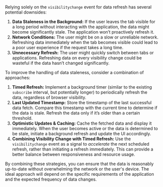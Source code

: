 Relying solely on the `visibilitychange` event for data refresh has several potential downsides:

1.  **Data Staleness in the Background:** If the user leaves the tab visible for a long period without interacting with the application, the data might become significantly stale. The application won’t proactively refresh it.
2.  **Network Conditions:** The user might be on a slow or unreliable network. Refreshing data immediately when the tab becomes visible could lead to a poor user experience if the request takes a long time.
3.  **Unnecessary Refresh:** The user might quickly switch between tabs or applications. Refreshing data on every visibility change could be wasteful if the data hasn’t changed significantly.

To improve the handling of data staleness, consider a combination of approaches:

1.  **Timed Refresh:** Implement a background timer (similar to the existing `subscribe` interval, but potentially longer) to periodically refresh the data, regardless of browser visibility.
2.  **Last Updated Timestamp:** Store the timestamp of the last successful data fetch. Compare this timestamp with the current time to determine if the data is stale. Refresh the data only if it’s older than a certain threshold.
3.  **Optimistic Updates & Caching:** Cache the fetched data and display it immediately. When the user becomes active or the data is determined to be stale, initiate a background refresh and update the UI accordingly.
4.  **Combining Visibility Change with Timed Refresh:** Use the `visibilitychange` event as a signal to *accelerate* the next scheduled refresh, rather than initiating a refresh immediately. This can provide a better balance between responsiveness and resource usage.

By combining these strategies, you can ensure that the data is reasonably up-to-date without overwhelming the network or the user's device. The ideal approach will depend on the specific requirements of the application and the expected frequency of data changes.